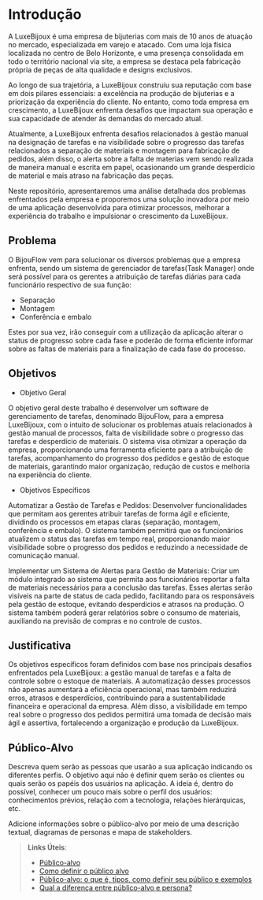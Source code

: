 # Introdução

A LuxeBijoux é uma empresa de bijuterias com mais de 10 anos de atuação no mercado, especializada em varejo e atacado. Com uma loja física localizada no centro de Belo Horizonte, e uma presença consolidada em todo o território nacional via site, a empresa se destaca pela fabricação própria de peças de alta qualidade e designs exclusivos.

Ao longo de sua trajetória, a LuxeBijoux construiu sua reputação com base em dois pilares essenciais: a excelência na produção de bijuterias e a priorização da experiência do cliente. No entanto, como toda empresa em crescimento, a LuxeBijoux enfrenta desafios que impactam sua operação e sua capacidade de atender às demandas do mercado atual.

Atualmente, a LuxeBijoux enfrenta desafios relacionados à gestão manual na designação de tarefas e na visibilidade sobre o progresso das tarefas relacionados a separação de materiais e montagem para fabricação de pedidos, além disso, o alerta sobre a falta de materias vem sendo realizada de maneira manual e escrita em papel, ocasionando um grande desperdício de material e mais atraso na fabricação das peças. 

Neste repositório, apresentaremos uma análise detalhada dos problemas enfrentados pela empresa e proporemos uma solução inovadora por meio de uma aplicação desenvolvida para otimizar processos, melhorar a experiência do trabalho e impulsionar o crescimento da LuxeBijoux.

## Problema

O BijouFlow vem para solucionar os diversos problemas que a empresa enfrenta, sendo um sistema de gerenciador de tarefas(Task Manager) onde será possível para os gerentes a atribuição de tarefas diárias para cada funcionário respectivo de sua função:

- Separação
- Montagem
- Conferência e embalo

Estes por sua vez, irão conseguir com a utilização da aplicação alterar o status de progresso sobre cada fase e poderão de forma eficiente informar sobre as faltas de materiais para a finalização de cada fase do processo. 


## Objetivos
 
- Objetivo Geral

O objetivo geral deste trabalho é desenvolver um software de gerenciamento de tarefas, denominado BijouFlow, para a empresa LuxeBijoux, com o intuito de solucionar os problemas atuais relacionados à gestão manual de processos, falta de visibilidade sobre o progresso das tarefas e desperdício de materiais. O sistema visa otimizar a operação da empresa, proporcionando uma ferramenta eficiente para a atribuição de tarefas, acompanhamento do progresso dos pedidos e gestão de estoque de materiais, garantindo maior organização, redução de custos e melhoria na experiência do cliente.

- Objetivos Específicos

Automatizar a Gestão de Tarefas e Pedidos:
Desenvolver funcionalidades que permitam aos gerentes atribuir tarefas de forma ágil e eficiente, dividindo os processos em etapas claras (separação, montagem, conferência e embalo). O sistema também permitirá que os funcionários atualizem o status das tarefas em tempo real, proporcionando maior visibilidade sobre o progresso dos pedidos e reduzindo a necessidade de comunicação manual.

Implementar um Sistema de Alertas para Gestão de Materiais:
Criar um módulo integrado ao sistema que permita aos funcionários reportar a falta de materiais necessários para a conclusão das tarefas. Esses alertas serão visíveis na parte de status de cada pedido, facilitando para os responsáveis pela gestão de estoque, evitando desperdícios e atrasos na produção. O sistema também poderá gerar relatórios sobre o consumo de materiais, auxiliando na previsão de compras e no controle de custos.

## Justificativa

Os objetivos específicos foram definidos com base nos principais desafios enfrentados pela LuxeBijoux: a gestão manual de tarefas e a falta de controle sobre o estoque de materiais. A automatização desses processos não apenas aumentará a eficiência operacional, mas também reduzirá erros, atrasos e desperdícios, contribuindo para a sustentabilidade financeira e operacional da empresa. Além disso, a visibilidade em tempo real sobre o progresso dos pedidos permitirá uma tomada de decisão mais ágil e assertiva, fortalecendo a organização e produção da LuxeBijoux.

## Público-Alvo

Descreva quem serão as pessoas que usarão a sua aplicação indicando os diferentes perfis. O objetivo aqui não é definir quem serão os clientes ou quais serão os papéis dos usuários na aplicação. A ideia é, dentro do possível, conhecer um pouco mais sobre o perfil dos usuários: conhecimentos prévios, relação com a tecnologia, relações
hierárquicas, etc.

Adicione informações sobre o público-alvo por meio de uma descrição textual, diagramas de personas e mapa de stakeholders.

> **Links Úteis**:
> - [Público-alvo](https://blog.hotmart.com/pt-br/publico-alvo/)
> - [Como definir o público alvo](https://exame.com/pme/5-dicas-essenciais-para-definir-o-publico-alvo-do-seu-negocio/)
> - [Público-alvo: o que é, tipos, como definir seu público e exemplos](https://klickpages.com.br/blog/publico-alvo-o-que-e/)
> - [Qual a diferença entre público-alvo e persona?](https://rockcontent.com/blog/diferenca-publico-alvo-e-persona/)

